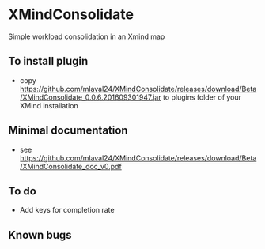 # XMindConsolidate
Simple workload consolidation in  an Xmind map


To install plugin
-----------------

* copy https://github.com/mlaval24/XMindConsolidate/releases/download/Beta/XMindConsolidate_0.0.6.201609301947.jar to plugins folder of your XMind installation

Minimal documentation
-----------------
* see https://github.com/mlaval24/XMindConsolidate/releases/download/Beta/XMindConsolidate_doc_v0.pdf

To do
-----
* Add keys for completion rate

Known bugs
----------

